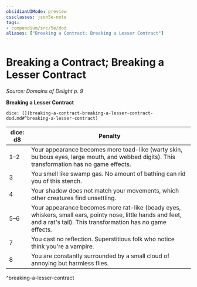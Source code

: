 ```yaml
---
obsidianUIMode: preview
cssclasses: json5e-note
tags:
- compendium/src/5e/dod
aliases: ["Breaking a Contract; Breaking a Lesser Contract"]
---
```

# Breaking a Contract; Breaking a Lesser Contract
*Source: Domains of Delight p. 9* 

**Breaking a Lesser Contract**

`dice: [](breaking-a-contract-breaking-a-lesser-contract-dod.md#^breaking-a-lesser-contract)`

| dice: d8 | Penalty |
|----------|---------|
| 1–2 | Your appearance becomes more toad-like (warty skin, bulbous eyes, large mouth, and webbed digits). This transformation has no game effects. |
| 3 | You smell like swamp gas. No amount of bathing can rid you of this stench. |
| 4 | Your shadow does not match your movements, which other creatures find unsettling. |
| 5–6 | Your appearance becomes more rat-like (beady eyes, whiskers, small ears, pointy nose, little hands and feet, and a rat's tail). This transformation has no game effects. |
| 7 | You cast no reflection. Superstitious folk who notice think you're a vampire. |
| 8 | You are constantly surrounded by a small cloud of annoying but harmless flies. |
^breaking-a-lesser-contract